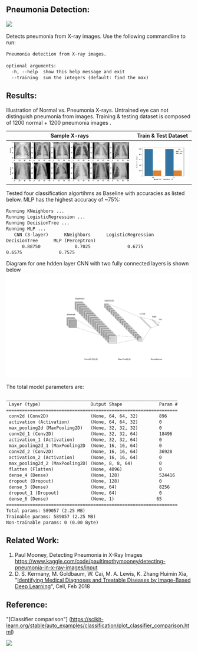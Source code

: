 ## Pneumonia Detection:

![](https://storage.googleapis.com/kaggle-competitions/kaggle/10338/logos/header.png)

Detects pneumonia from X-ray images. Use the following commandline to run:
```
Pneumonia detection from X-ray images.

optional arguments:
  -h, --help  show this help message and exit
  --training  sum the integers (default: find the max)
```

## Results:
Illustration of Normal vs. Pneumonia X-rays. Untrained eye can not distinguish pneumonia from images. Training & testing dataset is composed of 1200 normal + 1200 pneumonia images .

Sample X-rays              |  Train & Test Dataset
:-------------------------:|:-------------------------:
<img src="results/Pneumonia.png" width="800">   |  <img src="results/Dataset.png" width="300">

Tested four classification algortihms as Baseline with accuracies as listed below. MLP has the highest accuracy of ~75%:
```
Running KNeighbors ...
Running LogisticRegression ...
Running DecisionTree ...
Running MLP ...
   CNN (3-layer)      KNeighbors      LogisticRegression     DecisionTree      MLP (Perceptron)  
      0.88750             0.7025              0.6775              0.6575              0.7575      
```

Diagram for one hdden layer CNN with two fully connected layers is shown below
<img src="results/nn-3.svg" width="1200">

The total model parameters are:
```
_________________________________________________________________
 Layer (type)                   Output Shape              Param #   
=================================================================
 conv2d (Conv2D)                (None, 64, 64, 32)        896              
 activation (Activation)        (None, 64, 64, 32)        0              
 max_pooling2d (MaxPooling2D)   (None, 32, 32, 32)        0           
 conv2d_1 (Conv2D)              (None, 32, 32, 64)        18496        
 activation_1 (Activation)      (None, 32, 32, 64)        0           
 max_pooling2d_1 (MaxPooling2D  (None, 16, 16, 64)        0         
 conv2d_2 (Conv2D)              (None, 16, 16, 64)        36928     
 activation_2 (Activation)      (None, 16, 16, 64)        0         
 max_pooling2d_2 (MaxPooling2D) (None, 8, 8, 64)          0         
 flatten (Flatten)              (None, 4096)              0         
 dense_4 (Dense)                (None, 128)               524416    
 dropout (Dropout)              (None, 128)               0         
 dense_5 (Dense)                (None, 64)                8256      
 dropout_1 (Dropout)            (None, 64)                0
 dense_6 (Dense)                (None, 1)                65                                                                
=================================================================
Total params: 589057 (2.25 MB)
Trainable params: 589057 (2.25 MB)
Non-trainable params: 0 (0.00 Byte)
```

## Related Work:
1. Paul Mooney, Detecting Pneumonia in X-Ray Images https://www.kaggle.com/code/paultimothymooney/detecting-pneumonia-in-x-ray-images/input
2. D. S. Kermany, M. Goldbaum, W. Cai, M. A. Lewis, K. Zhang
Huimin Xia, "[Identifying Medical Diagnoses and Treatable Diseases by Image-Based Deep Learning](https://www.cell.com/cell/fulltext/S0092-8674(18)30154-5)", Cell, Feb 2018

## Reference:
"[Classifier comparison"] (https://scikit-learn.org/stable/auto_examples/classification/plot_classifier_comparison.html)

![](https://scikit-learn.org/stable/_images/sphx_glr_plot_classifier_comparison_001.png)